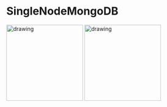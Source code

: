# SingleNodeMongoDB

<img src="https://www.vultr.com/favicon/android-chrome-512x512.png" alt="drawing" width="200"/>
<img src="https://webassets.mongodb.com/_com_assets/cms/mongodb_logo1-76twgcu2dm.png" alt="drawing" width="200"/>
